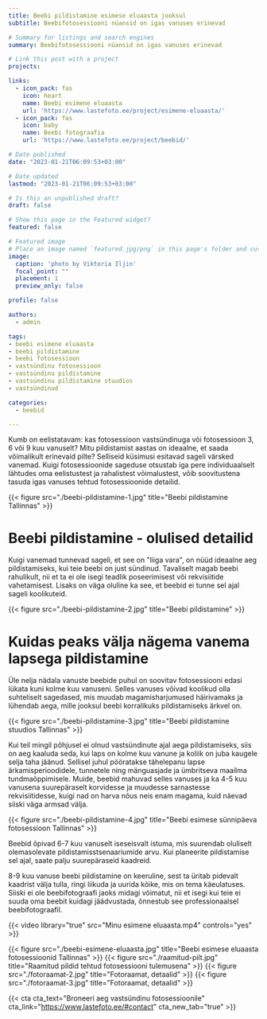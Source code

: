 ```yaml
---
title: Beebi pildistamine esimese eluaasta jooksul
subtitle: Beebifotosessiooni nüansid on igas vanuses erinevad

# Summary for listings and search engines
summary: Beebifotosessiooni nüansid on igas vanuses erinevad

# Link this post with a project
projects: 

links:
  - icon_pack: fas
    icon: heart
    name: Beebi esimene eluaasta
    url: 'https://www.lastefoto.ee/project/esimene-eluaasta/'
  - icon_pack: fas
    icon: baby
    name: Beebi fotograafia
    url: 'https://www.lastefoto.ee/project/beebid/'

# Date published
date: "2023-01-21T06:09:53+03:00"

# Date updated
lastmod: "2023-01-21T06:09:53+03:00"

# Is this an unpublished draft?
draft: false

# Show this page in the Featured widget?
featured: false

# Featured image
# Place an image named `featured.jpg/png` in this page's folder and customize its options here.
image:
  caption: 'photo by Viktoria Iljin'
  focal_point: ""
  placement: 1
  preview_only: false

profile: false

authors:
  - admin

tags:
- beebi esimene eluaasta
- beebi pildistamine
- beebi fotosessioon
- vastsündinu fotosessioon 
- vastsündinu pildistamine
- vastsündinu pildistamine stuudios
- vastsündinud

categories:
  - beebid

---
```

Kumb on eelistatavam: kas fotosessioon vastsündinuga või fotosessioon 3, 6 või 9 kuu vanuselt? Mitu pildistamist aastas on ideaalne, et saada võimalikult erinevaid pilte? Selliseid küsimusi esitavad sageli värsked vanemad. Kuigi fotosessioonide sageduse otsustab iga pere individuaalselt lähtudes oma eelistustest ja rahalistest võimalustest, võib soovitustena tasuda igas vanuses tehtud fotosessioonide detailid.

{{< figure src="./beebi-pildistamine-1.jpg" title="Beebi pildistamine Tallinnas" >}}

# Beebi pildistamine - olulised detailid
Kuigi vanemad tunnevad sageli, et see on "liiga vara", on nüüd ideaalne aeg pildistamiseks, kui teie beebi on just sündinud. Tavaliselt magab beebi rahulikult, nii et ta ei ole isegi teadlik poseerimisest või rekvisiitide vahetamisest. Lisaks on väga oluline ka see, et beebid ei tunne sel ajal sageli koolikuteid.

{{< figure src="./beebi-pildistamine-2.jpg" title="Beebi pildistamine" >}}

# Kuidas peaks välja nägema vanema lapsega pildistamine
Üle nelja nädala vanuste beebide puhul on soovitav fotosessiooni edasi lükata kuni kolme kuu vanuseni. Selles vanuses võivad koolikud olla suhteliselt sagedased, mis muudab magamisharjumused häirivamaks ja lühendab aega, mille jooksul beebi korralikuks pildistamiseks ärkvel on.

{{< figure src="./beebi-pildistamine-3.jpg" title="Beebi pildistamine stuudios Tallinnas" >}}

Kui teil mingil põhjusel ei olnud vastsündinute ajal aega pildistamiseks, siis on aeg kaaluda seda, kui laps on kolme kuu vanune ja koliik on juba kaugele selja taha jäänud. Sellisel juhul pööratakse tähelepanu lapse ärkamisperioodidele, tunnetele ning mänguasjade ja ümbritseva maailma tundmaõppimisele. Muide, beebid mahuvad selles vanuses ja ka 4-5 kuu vanusena suurepäraselt korvidesse ja muudesse sarnastesse rekvisiitidesse, kuigi nad on harva nõus neis enam magama, kuid näevad siiski väga armsad välja.

{{< figure src="./beebi-pildistamine-4.jpg" title="Beebi esimese sünnipäeva fotosessioon Tallinnas" >}}

Beebid õpivad 6-7 kuu vanuselt iseseisvalt istuma, mis suurendab oluliselt olemasolevate pildistamisstsenaariumide arvu. Kui planeerite pildistamise sel ajal, saate palju suurepäraseid kaadreid. 

8-9 kuu vanuse beebi pildistamine on keeruline, sest ta üritab pidevalt kaadrist välja tulla, ringi liikuda ja uurida kõike, mis on tema käeulatuses. Siiski ei ole beebifotograafi jaoks midagi võimatut, nii et isegi kui teie ei suuda oma beebit kuidagi jäädvustada, õnnestub see professionaalsel beebifotograafil.

{{< video library="true" src="Minu esimene eluaasta.mp4" controls="yes" >}}

{{< figure src="./beebi-esimene-eluaasta.jpg" title="Beebi esimese eluaasta fotosessioonid Tallinnas" >}}
{{< figure src="./raamitud-pilt.jpg" title="Raamitud pildid tehtud fotosessiooni tulemusena" >}}
{{< figure src="./fotoraamat-2.jpg" title="Fotoraamat, detaalid" >}}
{{< figure src="./fotoraamat-3.jpg" title="Fotoraamat, detaalid" >}}

{{< cta cta_text="Broneeri aeg vastsündinu fotosessioonile" cta_link="https://www.lastefoto.ee/#contact" cta_new_tab="true" >}}
